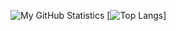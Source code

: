![My GitHub Statistics](https://github-readme-stats.vercel.app/api?username=T9Air&show_icons=true&count_private=true&theme=slateorange&include_all_commits=true)
[![Top Langs](https://github-readme-stats.vercel.app/api/top-langs/?username=T9Air&theme=slateorange)]
